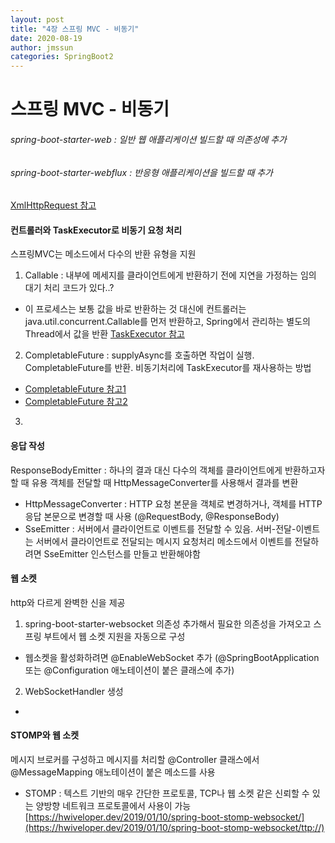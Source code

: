 ```yaml
---
layout: post
title: "4장 스프링 MVC - 비동기"
date: 2020-08-19
author: jmssun
categories: SpringBoot2
---
```


# 스프링 MVC - 비동기

###### spring-boot-starter-web : 일반 웹 애플리케이션 빌드할 때 의존성에 추가
###### spring-boot-starter-webflux : 반응형 애플리케이션을 빌드할 때 추가

[XmlHttpRequest 참고](https://unikys.tistory.com/232)


#### 컨트롤러와 TaskExecutor로 비동기 요청 처리
스프링MVC는 메소드에서 다수의 반환 유형을 지원
1. Callable : 내부에 메세지를 클라이언트에게 반환하기 전에 지연을 가정하는 임의 대기 처리 코드가 있다..?
 - 이 프로세스는 보통 값을 바로 반환하는 것 대신에 컨트롤러는 java.util.concurrent.Callable를 먼저 반환하고, Spring에서 관리하는 별도의 Thread에서 값을 반환
[TaskExecutor 참고](https://linuxism.ustd.ip.or.kr/1018)
2. CompletableFuture : supplyAsync를 호출하면 작업이 실행. CompletableFuture를 반환. 비동기처리에 TaskExecutor를 재사용하는 방법
 - [CompletableFuture 참고1](https://brunch.co.kr/@springboot/267)
 - [CompletableFuture 참고2](https://pjh3749.tistory.com/280)
3. 

#### 응답 작성

ResponseBodyEmitter : 하나의 결과 대신 다수의 객체를 클라이언트에게 반환하고자 할 때 유용
객체를 전달할 때 HttpMessageConverter를 사용해서 결과를 변환
- HttpMessageConverter : HTTP 요청 본문을 객체로 변경하거나, 객체를 HTTP 응답 본문으로 변경할 때 사용 (@RequestBody, @ResponseBody)
- SseEmitter : 서버에서 클라이언트로 이벤트를 전달할 수 있음. 서버-전달-이벤트는 서버에서 클라이언트로 전달되는 메시지
 요청처리 메소드에서 이벤트를 전달하려면 SseEmitter 인스턴스를 만들고 반환해야함
 
####  웹 소켓
http와 다르게 완벽한 신을 제공

1. spring-boot-starter-websocket 의존성 추가해서 필요한 의존성을 가져오고 스프링 부트에서 웹 소켓 지원을 자동으로 구성
 - 웹소켓을 활성화하려면 @EnableWebSocket 추가 (@SpringBootApplication 또는 @Configuration 애노테이션이 붙은 클래스에 추가)
2. WebSocketHandler 생성
 - 


#### STOMP와 웹 소켓
메시지 브로커를 구성하고 메시지를 처리할 @Controller 클래스에서 @MessageMapping 애노테이션이 붙은 메소드를 사용

- STOMP : 텍스트 기반의 매우 간단한 프로토콜, TCP나 웹 소켓 같은 신뢰할 수 있는 양방향 네트워크 프로토콜에서 사용이 가능
 [https://hwiveloper.dev/2019/01/10/spring-boot-stomp-websocket/](https://hwiveloper.dev/2019/01/10/spring-boot-stomp-websocket/ttp://)





























